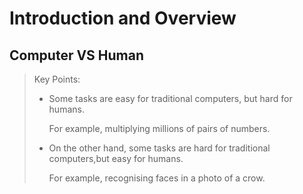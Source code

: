 # Introduction and Overview

## **Computer VS Human**

> Key Points:
>
> - Some tasks are easy for traditional computers, but hard for humans. 
>
>   For example, multiplying millions of pairs of numbers.
>
> - On the other hand, some tasks are hard for traditional computers,but easy for humans. 
>
>   For example, recognising faces in a photo of a crow.

